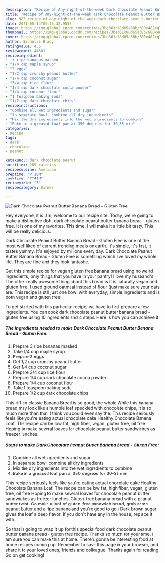 ```yaml
---
description: "Recipe of Any-night-of-the-week Dark Chocolate Peanut Butter Banana Bread - Gluten Free"
title: "Recipe of Any-night-of-the-week Dark Chocolate Peanut Butter Banana Bread - Gluten Free"
slug: 987-recipe-of-any-night-of-the-week-dark-chocolate-peanut-butter-banana-bread-gluten-free
date: 2021-05-14T06:45:32.955Z
image: https://img-global.cpcdn.com/recipes/3be361c88d65a58b/680x482cq70/dark-chocolate-peanut-butter-banana-bread-gluten-free-recipe-main-photo.jpg
thumbnail: https://img-global.cpcdn.com/recipes/3be361c88d65a58b/680x482cq70/dark-chocolate-peanut-butter-banana-bread-gluten-free-recipe-main-photo.jpg
cover: https://img-global.cpcdn.com/recipes/3be361c88d65a58b/680x482cq70/dark-chocolate-peanut-butter-banana-bread-gluten-free-recipe-main-photo.jpg
author: Nicholas Brady
ratingvalue: 4.5
reviewcount: 44501
recipeingredient:
- "3 ripe bananas mashed"
- "1/4 cup maple syrup"
- "2 eggs"
- "1/2 cup crunchy peanut butter"
- "1/4 cup coconut sugar"
- "3/4 cup rice flour"
- "1/4 cup dark chocolate cocoa powder"
- "1/4 cup coconut flour"
- "1 teaspoon baking soda"
- "1/2 cup dark chocolate chips"
recipeinstructions:
- "Combine all wet ingredients and sugar"
- "In separate bowl, combine all dry ingredients"
- "Mix the dry ingredients into the wet ingredients to combine"
- "Bake in a greased loaf pan at 350 degrees for 30-35 min"
categories:
- Recipe
tags:
- dark
- chocolate
- peanut

katakunci: dark chocolate peanut 
nutrition: 289 calories
recipecuisine: American
preptime: "PT18M"
cooktime: "PT41M"
recipeyield: "3"
recipecategory: Dinner

---
```



![Dark Chocolate Peanut Butter Banana Bread - Gluten Free](https://img-global.cpcdn.com/recipes/3be361c88d65a58b/680x482cq70/dark-chocolate-peanut-butter-banana-bread-gluten-free-recipe-main-photo.jpg)

Hey everyone, it is Jim, welcome to our recipe site. Today, we're going to make a distinctive dish, dark chocolate peanut butter banana bread - gluten free. It is one of my favorites. This time, I will make it a little bit tasty. This will be really delicious.

Dark Chocolate Peanut Butter Banana Bread - Gluten Free is one of the most well liked of current trending meals on earth. It's simple, it's fast, it tastes yummy. It's enjoyed by millions every day. Dark Chocolate Peanut Butter Banana Bread - Gluten Free is something which I've loved my whole life. They are fine and they look fantastic.

Get this simple recipe for vegan gluten free banana bread using no weird ingredients, only things that you have in your pantry! I love my husband&#39;s The other really awesome thing about this bread is it is naturally vegan and gluten free. I used ground oatmeal instead of flour (just make sure your oats are. This recipe is still just one bowl with everyday, simple ingredients and is both vegan and gluten free!


To get started with this particular recipe, we have to first prepare a few ingredients. You can cook dark chocolate peanut butter banana bread - gluten free using 10 ingredients and 4 steps. Here is how you can achieve it.

<!--inarticleads1-->

##### The ingredients needed to make Dark Chocolate Peanut Butter Banana Bread - Gluten Free:

1. Prepare 3 ripe bananas mashed
1. Take 1/4 cup maple syrup
1. Prepare 2 eggs
1. Get 1/2 cup crunchy peanut butter
1. Get 1/4 cup coconut sugar
1. Prepare 3/4 cup rice flour
1. Prepare 1/4 cup dark chocolate cocoa powder
1. Prepare 1/4 cup coconut flour
1. Take 1 teaspoon baking soda
1. Prepare 1/2 cup dark chocolate chips


This riff on classic Banana Bread is so good, the whole While this banana bread may look like a humble loaf speckled with chocolate chips, it is so much more than that. I think you could even say the. This recipe seriously feels like you&#39;re eating actual chocolate cake Healthy Chocolate Banana Loaf. The recipe can be low fat, high fiber, vegan, gluten free, oil free Hoping to make several loaves for chocolate peanut butter sandwiches as freezer lunches. 

<!--inarticleads2-->

##### Steps to make Dark Chocolate Peanut Butter Banana Bread - Gluten Free:

1. Combine all wet ingredients and sugar
1. In separate bowl, combine all dry ingredients
1. Mix the dry ingredients into the wet ingredients to combine
1. Bake in a greased loaf pan at 350 degrees for 30-35 min


This recipe seriously feels like you&#39;re eating actual chocolate cake Healthy Chocolate Banana Loaf. The recipe can be low fat, high fiber, vegan, gluten free, oil free Hoping to make several loaves for chocolate peanut butter sandwiches as freezer lunches. Gluten-free banana bread with a peanut butter twist. Go make a loaf of gluten-free sandwich bread, grab some peanut butter and a ripe banana and you&#39;re good to go.) Dark brown sugar gives the loaf a deep flavor. If you don&#39;t have any in the house, replace it with. 

So that is going to wrap it up for this special food dark chocolate peanut butter banana bread - gluten free recipe. Thanks so much for your time. I am sure you can make this at home. There's gonna be interesting food at home recipes coming up. Remember to save this page in your browser, and share it to your loved ones, friends and colleague. Thanks again for reading. Go on get cooking!

